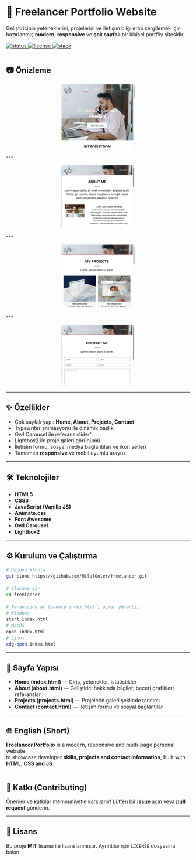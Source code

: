 # 💼 Freelancer Portfolio Website

Geliştiricinin yeteneklerini, projelerini ve iletişim bilgilerini sergilemek için hazırlanmış **modern**, **responsive** ve **çok sayfalı** bir kişisel portföy sitesidir.

<p align="left">
  <a href="https://img.shields.io/badge/status-active-success"> <img src="https://img.shields.io/badge/status-active-success" alt="status" /> </a>
  <a href="https://img.shields.io/badge/license-MIT-informational"> <img src="https://img.shields.io/badge/license-MIT-informational" alt="license" /> </a>
  <a href="https://img.shields.io/badge/tech-HTML5%20%7C%20CSS3%20%7C%20JavaScript-blue"> <img src="https://img.shields.io/badge/tech-HTML5%20%7C%20CSS3%20%7C%20JavaScript-blue" alt="stack" /> </a>
</p>

---

## 📷 Önizleme

<p align="center">
  <img src="assets/preview_1.png" alt="Freelancer Portfolio Preview" width="200">
</p>
---
<p align="center">
  <img src="assets/preview_2.png" alt="Freelancer Portfolio Preview" width="200">
</p>
---
<p align="center">
  <img src="assets/preview_3.png" alt="Freelancer Portfolio Preview" width="200">
</p>
---
<p align="center">
  <img src="assets/preview_4.png" alt="Freelancer Portfolio Preview" width="200">
</p>


---

## ✨ Özellikler

- Çok sayfalı yapı: **Home, About, Projects, Contact**
- Typewriter animasyonu ile dinamik başlık
- Owl Carousel ile referans slider’ı
- Lightbox2 ile proje galeri görünümü
- İletişim formu, sosyal medya bağlantıları ve ikon setleri
- Tamamen **responsive** ve mobil uyumlu arayüz

---

## 🛠️ Teknolojiler

- **HTML5**
- **CSS3**
- **JavaScript (Vanilla JS)**
- **Animate.css**
- **Font Awesome**
- **Owl Carousel**
- **Lightbox2**

---

## ⚙️ Kurulum ve Çalıştırma

```bash
# Depoyu klonla
git clone https://github.com/HilalOnler/freelancer.git

# Klasöre gir
cd freelancer

# Tarayıcıda aç (sadece index.html'i açman yeterli)
# Windows
start index.html
# macOS
open index.html
# Linux
xdg-open index.html
```

---

## 🧭 Sayfa Yapısı

- **Home (index.html)** — Giriş, yetenekler, istatistikler
- **About (about.html)** — Geliştirici hakkında bilgiler, beceri grafikleri, referanslar
- **Projects (projects.html)** — Projelerin galeri şeklinde tanıtımı
- **Contact (contact.html)** — İletişim formu ve sosyal bağlantılar

---

## 🌐 English (Short)

**Freelancer Portfolio** is a modern, responsive and multi-page personal website  
to showcase developer **skills, projects and contact information**, built with **HTML, CSS and JS**.

---

## 🤝 Katkı (Contributing)

Öneriler ve katkılar memnuniyetle karşılanır! Lütfen bir **issue** açın veya **pull request** gönderin.

---

## 📄 Lisans

Bu proje **MIT** lisansı ile lisanslanmıştır. Ayrıntılar için `LICENSE` dosyasına bakın.
